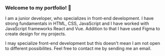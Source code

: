 ### Welcome to my portfolio! 👋

I am a junior developer, who specializes in front-end development. I have strong fundamentals in HTML, CSS, JavaScript and I have worked with JavaScript frameworks React and Vue. Addition to that I have used Figma to create design for my projects.

I may specialize front-end development but this doesn't mean I am not open to different possibilites. Feel free to contact me by sending me an email.


<!--
**ItsKris1/ItsKris1** is a ✨ _special_ ✨ repository because its `README.md` (this file) appears on your GitHub profile.

Here are some ideas to get you started:

- 🔭 I’m currently working on ...
- 🌱 I’m currently learning ...
- 👯 I’m looking to collaborate on ...
- 🤔 I’m looking for help with ...
- 💬 Ask me about ...
- 📫 How to reach me: ...
- 😄 Pronouns: ...
- ⚡ Fun fact: ...
-->
